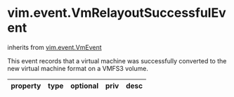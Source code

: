vim.event.VmRelayoutSuccessfulEvent
===================================
inherits from [vim.event.VmEvent](docs/vim.event.VmEvent.md)


This event records that a virtual machine was successfully  converted to the new virtual machine format on a VMFS3 volume.

| property | type | optional | priv | desc |
|:---------|:-----|:---------|:-----|:-----|


